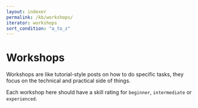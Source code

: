 ```yaml
---
layout: indexer
permalink: /kb/workshops/
iterator: workshops
sort_condition: "a_to_z"
---
```

# Workshops

Workshops are like tutorial-style posts on how to do specific tasks, they focus on the technical and practical side of things.

Each workshop here should have a skill rating for `beginner`, `intermediate` or `experienced`.